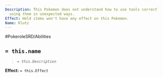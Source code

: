 ```yaml
---
Description: This Pokemon does not understand how to use tools correctly, usually
  using them in unexpected ways.
Effect: Held items won't have any effect on this Pokemon.
Name: Klutz
---
```


#PokeroleSRD/Abilities

## `= this.name`

> *`= this.Description`*

**Effect:** `= this.Effect`